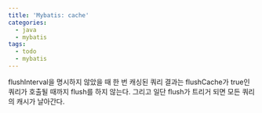 ```yaml
---
title: 'Mybatis: cache'
categories:
  - java
  - mybatis
tags:
  - todo
  - mybatis
---
```


flushInterval을 명시하지 않았을 때 한 번 캐싱된 쿼리 결과는 flushCache가 true인 쿼리가 호출될 때까지 flush를 하지 않는다.
그리고 일단 flush가 트리거 되면 모든 쿼리의 캐시가 날아간다.
